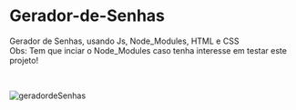 # Gerador-de-Senhas
Gerador de Senhas, usando Js, Node_Modules, HTML e CSS
<br>
Obs: Tem que inciar o Node_Modules caso tenha interesse em testar este projeto!

<br>

![geradordeSenhas](https://user-images.githubusercontent.com/102826415/170054048-a07bdb1b-6bb1-4b54-9e58-592f513f2441.PNG)
